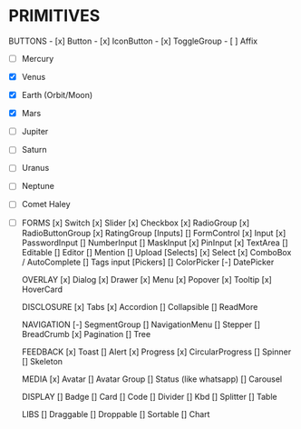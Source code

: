 # PRIMITIVES

  BUTTONS
    - [x] Button
    - [x] IconButton
    - [x] ToggleGroup
    - [ ] Affix

- [ ] Mercury
- [x] Venus
- [x] Earth (Orbit/Moon)
- [x] Mars
- [ ] Jupiter
- [ ] Saturn
- [ ] Uranus
- [ ] Neptune
- [ ] Comet Haley
- [ ] 
  FORMS
    [x] Switch
    [x] Slider
    [x] Checkbox
    [x] RadioGroup
    [x] RadioButtonGroup
    [x] RatingGroup
    [Inputs]
    [] FormControl
    [x] Input
    [x] PasswordInput
    [] NumberInput
    [] MaskInput
    [x] PinInput
    [x] TextArea
    [] Editable
    [] Editor
    [] Mention
    [] Upload
    [Selects]
    [x] Select
    [x] ComboBox / AutoComplete
    [] Tags input
    [Pickers]
    [] ColorPicker
    [-] DatePicker

  OVERLAY
    [x] Dialog
    [x] Drawer
    [x] Menu
    [x] Popover
    [x] Tooltip
    [x] HoverCard
  
  DISCLOSURE 
    [x] Tabs
    [x] Accordion
    [] Collapsible
    [] ReadMore

  NAVIGATION
    [-] SegmentGroup
    [] NavigationMenu
    [] Stepper
    [] BreadCrumb
    [x] Pagination
    [] Tree

  FEEDBACK
    [x] Toast
    [] Alert
    [x] Progress
    [x] CircularProgress
    [] Spinner
    [] Skeleton
  
  MEDIA
    [x] Avatar
    [] Avatar Group
    [] Status (like whatsapp)
    [] Carousel

  DISPLAY
    [] Badge
    [] Card
    [] Code
    [] Divider
    [] Kbd
    [] Splitter
    [] Table

  LIBS
    [] Draggable
    [] Droppable
    [] Sortable
    [] Chart
